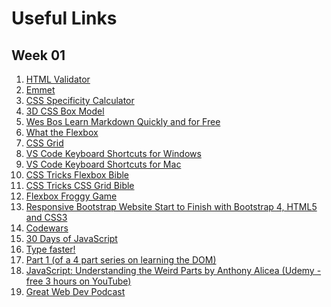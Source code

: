 # Useful Links
## Week 01
1. <a href="https://validator.w3.org/#validate_by_input" target="_blank">HTML Validator</a>
2. <a href="https://www.youtube.com/watch?v=5BIAdWNcr8Y" target="_blank">Emmet</a>
3. <a href="https://specificity.keegan.st/" target="_blank">CSS Specificity Calculator</a>
4. <a href="https://hicks.design/journal/3d-css-box-model" target="_blank">3D CSS Box Model</a>
5. <a href="https://wesbos.com/mastering-markdown" target="_blank">Wes Bos Learn Markdown Quickly and for Free</a>
6. <a href="https://flexbox.io/" target="_blank">What the Flexbox</a>
7. <a href="https://cssgrid.io/" target="_blank">CSS Grid</a>
8. <a href="https://code.visualstudio.com/shortcuts/keyboard-shortcuts-windows.pdf" target="_blank">VS Code Keyboard Shortcuts for Windows</a>
9. <a href="https://code.visualstudio.com/shortcuts/keyboard-shortcuts-macos.pdf" target="_blank">VS Code Keyboard Shortcuts for Mac</a>
10. <a href="https://css-tricks.com/snippets/css/a-guide-to-flexbox/" target="_blank">CSS Tricks Flexbox Bible</a>
11. <a href="https://css-tricks.com/snippets/css/complete-guide-grid/" target="_blank">CSS Tricks CSS Grid Bible</a>
12. <a href="https://flexboxfroggy.com/" target="_blank">Flexbox Froggy Game</a>
13. <a href="https://www.youtube.com/watch?v=9cKsq14Kfsw" target="_blank">Responsive Bootstrap Website Start to Finish with Bootstrap 4, HTML5 and CSS3</a>
14. <a href="https://www.codewars.com/" target="_blank">Codewars</a>
15. <a href="https://javascript30.com/" target="_blank">30 Days of JavaScript</a>
16. <a href="https://typing.io/" target="_blank">Type faster!</a>
17. <a href="https://www.youtube.com/watch?v=0ik6X4DJKCc" target="_blank">Part 1 (of a 4 part series on learning the DOM)</a>
18. <a href="https://www.udemy.com/course/understand-javascript/" target="_blank">JavaScript: Understanding the Weird Parts by Anthony Alicea (Udemy - free 3 hours on YouTube)</a>
19. <a href="https://syntax.fm/" target="_blank">Great Web Dev Podcast</a>
